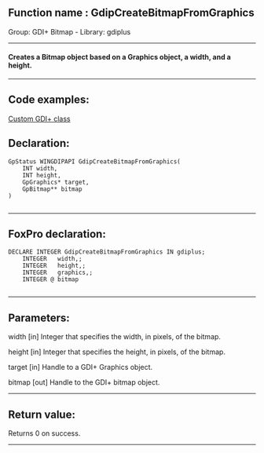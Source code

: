 
## Function name : GdipCreateBitmapFromGraphics
Group: GDI+ Bitmap - Library: gdiplus    
***  


#### Creates a Bitmap object based on a Graphics object, a width, and a height.
***  


## Code examples:
[Custom GDI+ class](../../samples/sample_450.md)  

## Declaration:
```foxpro  
GpStatus WINGDIPAPI GdipCreateBitmapFromGraphics(
	INT width,
	INT height,
	GpGraphics* target,
	GpBitmap** bitmap
)
  
```  
***  


## FoxPro declaration:
```foxpro  
DECLARE INTEGER GdipCreateBitmapFromGraphics IN gdiplus;
	INTEGER   width,;
	INTEGER   height,;
	INTEGER   graphics,;
	INTEGER @ bitmap
  
```  
***  


## Parameters:
width
[in] Integer that specifies the width, in pixels, of the bitmap. 

height
[in] Integer that specifies the height, in pixels, of the bitmap. 

target
[in] Handle to a GDI+ Graphics object. 

bitmap
[out] Handle to the GDI+ bitmap object.  
***  


## Return value:
Returns 0 on success.  
***  

